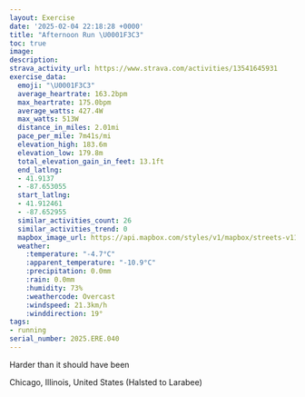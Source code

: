 ```yaml
---
layout: Exercise
date: '2025-02-04 22:18:28 +0000'
title: "Afternoon Run \U0001F3C3"
toc: true
image:
description:
strava_activity_url: https://www.strava.com/activities/13541645931
exercise_data:
  emoji: "\U0001F3C3"
  average_heartrate: 163.2bpm
  max_heartrate: 175.0bpm
  average_watts: 427.4W
  max_watts: 513W
  distance_in_miles: 2.01mi
  pace_per_mile: 7m41s/mi
  elevation_high: 183.6m
  elevation_low: 179.8m
  total_elevation_gain_in_feet: 13.1ft
  end_latlng:
  - 41.9137
  - -87.653055
  start_latlng:
  - 41.912461
  - -87.652955
  similar_activities_count: 26
  similar_activities_trend: 0
  mapbox_image_url: https://api.mapbox.com/styles/v1/mapbox/streets-v11/static/path-5+787af2-1.0(sgy~Fhk~uOAoA%40qAMeACaAESD%7DACaBE%5DSGEq%40FiCEcFCk%40DyAGsD%3Fy%40Dg%40A%7DBCc%40GQcBDACAMAgDCs%40%40cAS%7DCFS%40Y%40mBBi%40%3FeACo%40Oc%40C%5BAiAGc%40Di%40Aw%40Ca%40BiDCwA%40a%40IoABi%40DOCGBO%3Fk%40Fe%40Gq%40Ar%40BrDHvAEjABrGGj%40F%5E%40x%40Bh%40J%60%40BjAAhADdA%40bAEzFBt%40A%5EBdDBVFJdAA%5CED%40BL%3FnCA%60%40Bt%40ClCNzIChADbACd%40%40h%40A%5EDhAErA%3FhBDbBAV%40fB),pin-s-s+e5b22e(-87.65125,41.9137),pin-s-f+89ae00(-87.65106999999996,41.91386000000002)/auto/800x800?access_token=pk.eyJ1Ijoiam9zaGJlY2ttYW4iLCJhIjoiY205eWR2aDd1MWZ6djJrbXc4a3M0bWZleiJ9.XiG9OWkNcZk2QzjJbxLB4A
  weather:
    :temperature: "-4.7°C"
    :apparent_temperature: "-10.9°C"
    :precipitation: 0.0mm
    :rain: 0.0mm
    :humidity: 73%
    :weathercode: Overcast
    :windspeed: 21.3km/h
    :winddirection: 19°
tags:
- running
serial_number: 2025.ERE.040
---
```

Harder than it should have been

Chicago, Illinois, United States (Halsted to Larabee)
